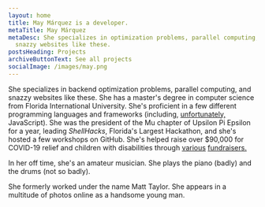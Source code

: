 ```yaml
---
layout: home
title: May Márquez is a developer.
metaTitle: May Márquez
metaDesc: She specializes in optimization problems, parallel computing, and
  snazzy websites like these.
postsHeading: Projects
archiveButtonText: See all projects
socialImage: /images/may.png
---
```

She specializes in backend optimization problems, parallel computing, and snazzy websites like these. She has a master's degree in computer science from Florida International University. She's proficient in a few different programming languages and frameworks (including, [unfortunately,](https://www.destroyallsoftware.com/talks/wat) JavaScript). She was the president of the Mu chapter of Upsilon Pi Epsilon for a year, leading *ShellHacks*, Florida's Largest Hackathon, and she's hosted a few workshops on GitHub. She's helped raise over $90,000 for COVID-19 relief and children with disabilities through [various](https://scrap.tf/titaniumtank) [fundraisers.](https://wiki.teamfortress.com/wiki/Operation_Madness_vs_Machines#Charity) 

In her off time, she's an amateur musician. She plays the piano (badly) and the drums (not so badly).

She formerly worked under the name Matt Taylor. She appears in a multitude of photos online as a handsome young man.